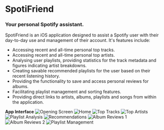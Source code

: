 # SpotiFriend
### Your personal Spotify assistant.

SpotiFriend is an iOS application designed to assist a Spotify user with their day-to-day use and management of their account. It's features include:
* Accessing recent and all-time personal top tracks.
* Accessing recent and all-time personal top artists.
* Analysing user playlists, providing statistics for the track metadata and figures indicating artist breakdowns.
* Creating savable recommended playlists for the user based on their recent listening history.
* Providing the functionality to save and access personal reviews for albums.
* Facilitating playlist management and sorting features.
* Providing direct links to artists, albums, playlists and songs from within the application.

**App Interface**
![Opening Screen](Resources/1.png)
![Home](Resources/2.png)
![Top Tracks](Resources/3.png)
![Top Artists](Resources/4.png)
![Playlist Analysis](Resources/5.png)
![Recommendations](Resources/6.png)
![Album Reviews 1](Resources/7.png)
![Album Reviews 2](Resources/8.png)
![Playlist Management](Resources/9.png)
